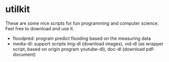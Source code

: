 # utilkit
These are some nice scripts for fun programming and computer science. Feel free to download and use it. 

- floodpred: program predict flooding based on the measuring data
- media-dl: support scripts 
	img-dl (download images), 
	vid-dl (as wrapper script, based on origin program youtube-dl), 
	doc-dl (download pdf-document)
